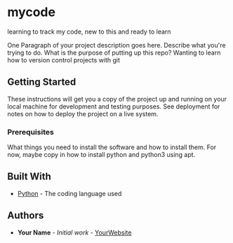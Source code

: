 # mycode
learning to track my code,
new to this and ready to learn

One Paragraph of your project description goes here. Describe what you're trying to do.
What is the purpose of putting up this repo?
Wanting to learn how to version control projects with git
## Getting Started

These instructions will get you a copy of the project up and running on your local machine
for development and testing purposes. See deployment for notes on how to deploy the project
on a live system.

### Prerequisites

What things you need to install the software and how to install them. For now, maybe copy in
how to install python and python3 using apt.

## Built With

* [Python](https://www.python.org/) - The coding language used

## Authors

* **Your Name** - *Initial work* - [YourWebsite](https://example.com/)
